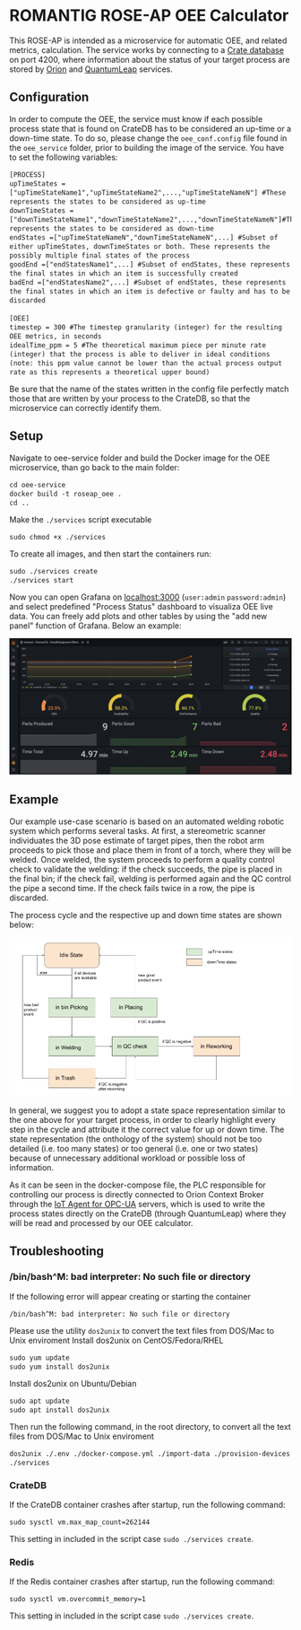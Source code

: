 # ROMANTIG ROSE-AP OEE Calculator


This ROSE-AP is intended as a microservice for automatic OEE, and related metrics, calculation. The service works by connecting to a [Crate database](https://crate.io/) on port 4200, where information about the status of your target process are stored by [Orion](https://fiware-orion.readthedocs.io/en/master/) and [QuantumLeap](https://quantumleap.readthedocs.io/en/latest/) services.


## Configuration

In order to compute the OEE, the service must know if each possible process state that is found on CrateDB has to be considered an up-time or a down-time state. To do so, please change the `oee_conf.config` file found in the `oee_service` folder, prior to building the image of the service. You have to set the following variables:

```
[PROCESS]
upTimeStates = ["upTimeStateName1","upTimeStateName2",...,"upTimeStateNameN"] #These represents the states to be considered as up-time
downTimeStates = ["downTimeStateName1","downTimeStateName2",...,"downTimeStateNameN"]#These represents the states to be considered as down-time
endStates =["upTimeStateNameN","downTimeStateNameN",...] #Subset of either upTimeStates, downTimeStates or both. These represents the possibly multiple final states of the process
goodEnd =["endStatesName1",...] #Subset of endStates, these represents the final states in which an item is successfully created
badEnd =["endStatesName2",...] #Subset of endStates, these represents the final states in which an item is defective or faulty and has to be discarded

[OEE]
timestep = 300 #The timestep granularity (integer) for the resulting OEE metrics, in seconds
idealTime_ppm = 5 #The theoretical maximum piece per minute rate (integer) that the process is able to deliver in ideal conditions (note: this ppm value cannot be lower than the actual process output rate as this represents a theoretical upper bound) 
```

Be sure that the name of the states written in the config file perfectly match those that are written by your process to the CrateDB, so that the microservice can correctly identify them.

## Setup
Navigate to oee-service folder and build the Docker image for the OEE microservice, than go back to the main folder:
```
cd oee-service
docker build -t roseap_oee .
cd ..
```
Make the `./services` script executable
```
sudo chmod +x ./services
```
To create all images, and then start the containers run:
```
sudo ./services create
./services start
```
Now you can open Grafana on [localhost:3000](localhost:3000) (`user:admin` `password:admin`) and select predefined "Process Status" dashboard to visualiza OEE live data. You can freely add plots and other tables by using the "add new panel" function of Grafana. Below an example:

![grafana_oee](img/dashboard.png)


## Example

Our example use-case scenario is based on an automated welding robotic system which performs several tasks. At first, a stereometric scanner individuates the 3D pose estimate of target pipes, then the robot arm proceeds to pick those and place them in front of a torch, where they will be welded. Once welded, the system proceeds to perform a quality control check to validate the welding: if the check succeeds, the pipe is placed in the final bin; if the check fail, welding is performed again and the QC control the pipe a second time. If the check fails twice in a row, the pipe is discarded. 

The process cycle and the respective up and down time states are shown below:

![mockup_cycle](img/mockup_cycle.png)

In general, we suggest you to adopt a state space representation similar to the one above for your target process, in order to clearly highlight every step in the cycle and attribute it the correct value for up or down time. The state representation (the onthology of the system) should not be too detailed (i.e. too many states) or too general (i.e. one or two states) because of unnecessary additional workload or possible loss of information.

As it can be seen in the docker-compose file, the PLC responsible for controlling our process is directly connected to Orion Context Broker through the [IoT Agent for OPC-UA](https://iotagent-opcua.readthedocs.io/en/latest/) servers, which is used to write the process states directly on the CrateDB (through QuantumLeap) where they will be read and processed by our OEE calculator.  

## Troubleshooting
### /bin/bash^M: bad interpreter: No such file or directory
If the following error will appear creating or starting the container
```
/bin/bash^M: bad interpreter: No such file or directory
```
Please use the utility `dos2unix` to convert the text files from DOS/Mac to Unix enviroment
Install dos2unix on CentOS/Fedora/RHEL
```
sudo yum update
sudo yum install dos2unix
```
Install dos2unix on Ubuntu/Debian
```
sudo apt update
sudo apt install dos2unix
```
Then run the following command, in the root directory, to convert all the text files from DOS/Mac to Unix enviroment 
```
dos2unix ./.env ./docker-compose.yml ./import-data ./provision-devices ./services
```

### CrateDB
If the CrateDB container crashes after startup, run the following command:
```
sudo sysctl vm.max_map_count=262144
```
This setting in included in the script case `sudo ./services create`. 

### Redis
If the Redis container crashes after startup, run the following command:
```
sudo sysctl vm.overcommit_memory=1
```
This setting in included in the script case `sudo ./services create`. 